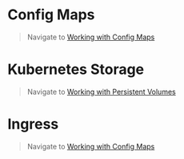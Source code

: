 # Config Maps
> Navigate to [Working with Config Maps](configmaps/README.md)

# Kubernetes Storage
> Navigate to [Working with Persistent Volumes](persistentvolumes/README.md)

# Ingress
> Navigate to [Working with Config Maps](ingress/README.md)

